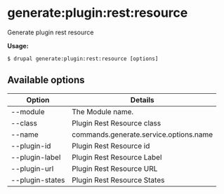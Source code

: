 # generate:plugin:rest:resource
Generate plugin rest resource

**Usage:**
```
$ drupal generate:plugin:rest:resource [options]
```

## Available options
Option | Details
-------|-------------
--module | The Module name.
--class | Plugin Rest Resource class
--name | commands.generate.service.options.name
--plugin-id | Plugin Rest Resource id
--plugin-label | Plugin Rest Resource Label
--plugin-url | Plugin Rest Resource URL
--plugin-states | Plugin Rest Resource States
